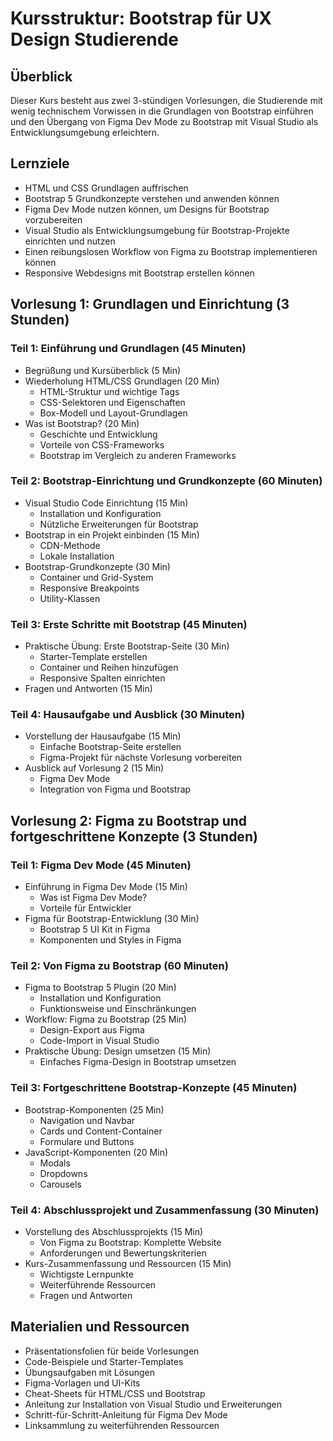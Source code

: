 # Kursstruktur: Bootstrap für UX Design Studierende

## Überblick
Dieser Kurs besteht aus zwei 3-stündigen Vorlesungen, die Studierende mit wenig technischem Vorwissen in die Grundlagen von Bootstrap einführen und den Übergang von Figma Dev Mode zu Bootstrap mit Visual Studio als Entwicklungsumgebung erleichtern.

## Lernziele
- HTML und CSS Grundlagen auffrischen
- Bootstrap 5 Grundkonzepte verstehen und anwenden können
- Figma Dev Mode nutzen können, um Designs für Bootstrap vorzubereiten
- Visual Studio als Entwicklungsumgebung für Bootstrap-Projekte einrichten und nutzen
- Einen reibungslosen Workflow von Figma zu Bootstrap implementieren können
- Responsive Webdesigns mit Bootstrap erstellen können

## Vorlesung 1: Grundlagen und Einrichtung (3 Stunden)

### Teil 1: Einführung und Grundlagen (45 Minuten)
- Begrüßung und Kursüberblick (5 Min)
- Wiederholung HTML/CSS Grundlagen (20 Min)
  - HTML-Struktur und wichtige Tags
  - CSS-Selektoren und Eigenschaften
  - Box-Modell und Layout-Grundlagen
- Was ist Bootstrap? (20 Min)
  - Geschichte und Entwicklung
  - Vorteile von CSS-Frameworks
  - Bootstrap im Vergleich zu anderen Frameworks

### Teil 2: Bootstrap-Einrichtung und Grundkonzepte (60 Minuten)
- Visual Studio Code Einrichtung (15 Min)
  - Installation und Konfiguration
  - Nützliche Erweiterungen für Bootstrap
- Bootstrap in ein Projekt einbinden (15 Min)
  - CDN-Methode
  - Lokale Installation
- Bootstrap-Grundkonzepte (30 Min)
  - Container und Grid-System
  - Responsive Breakpoints
  - Utility-Klassen

### Teil 3: Erste Schritte mit Bootstrap (45 Minuten)
- Praktische Übung: Erste Bootstrap-Seite (30 Min)
  - Starter-Template erstellen
  - Container und Reihen hinzufügen
  - Responsive Spalten einrichten
- Fragen und Antworten (15 Min)

### Teil 4: Hausaufgabe und Ausblick (30 Minuten)
- Vorstellung der Hausaufgabe (15 Min)
  - Einfache Bootstrap-Seite erstellen
  - Figma-Projekt für nächste Vorlesung vorbereiten
- Ausblick auf Vorlesung 2 (15 Min)
  - Figma Dev Mode
  - Integration von Figma und Bootstrap

## Vorlesung 2: Figma zu Bootstrap und fortgeschrittene Konzepte (3 Stunden)

### Teil 1: Figma Dev Mode (45 Minuten)
- Einführung in Figma Dev Mode (15 Min)
  - Was ist Figma Dev Mode?
  - Vorteile für Entwickler
- Figma für Bootstrap-Entwicklung (30 Min)
  - Bootstrap 5 UI Kit in Figma
  - Komponenten und Styles in Figma

### Teil 2: Von Figma zu Bootstrap (60 Minuten)
- Figma to Bootstrap 5 Plugin (20 Min)
  - Installation und Konfiguration
  - Funktionsweise und Einschränkungen
- Workflow: Figma zu Bootstrap (25 Min)
  - Design-Export aus Figma
  - Code-Import in Visual Studio
- Praktische Übung: Design umsetzen (15 Min)
  - Einfaches Figma-Design in Bootstrap umsetzen

### Teil 3: Fortgeschrittene Bootstrap-Konzepte (45 Minuten)
- Bootstrap-Komponenten (25 Min)
  - Navigation und Navbar
  - Cards und Content-Container
  - Formulare und Buttons
- JavaScript-Komponenten (20 Min)
  - Modals
  - Dropdowns
  - Carousels

### Teil 4: Abschlussprojekt und Zusammenfassung (30 Minuten)
- Vorstellung des Abschlussprojekts (15 Min)
  - Von Figma zu Bootstrap: Komplette Website
  - Anforderungen und Bewertungskriterien
- Kurs-Zusammenfassung und Ressourcen (15 Min)
  - Wichtigste Lernpunkte
  - Weiterführende Ressourcen
  - Fragen und Antworten

## Materialien und Ressourcen
- Präsentationsfolien für beide Vorlesungen
- Code-Beispiele und Starter-Templates
- Übungsaufgaben mit Lösungen
- Figma-Vorlagen und UI-Kits
- Cheat-Sheets für HTML/CSS und Bootstrap
- Anleitung zur Installation von Visual Studio und Erweiterungen
- Schritt-für-Schritt-Anleitung für Figma Dev Mode
- Linksammlung zu weiterführenden Ressourcen
